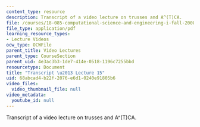 ```yaml
---
content_type: resource
description: Transcript of a video lecture on trusses and A^(T)CA.
file: /courses/18-085-computational-science-and-engineering-i-fall-2008/68abcad4b22f2076e6d10240e91805b6_18-085F08-L15.pdf
file_type: application/pdf
learning_resource_types:
- Lecture Videos
ocw_type: OCWFile
parent_title: Video Lectures
parent_type: CourseSection
parent_uid: 4e3ac3b3-1de7-414e-0518-1196c7255bbd
resourcetype: Document
title: "Transcript \u2013 Lecture 15"
uid: 68abcad4-b22f-2076-e6d1-0240e91805b6
video_files:
  video_thumbnail_file: null
video_metadata:
  youtube_id: null
---
```

Transcript of a video lecture on trusses and A^(T)CA.

